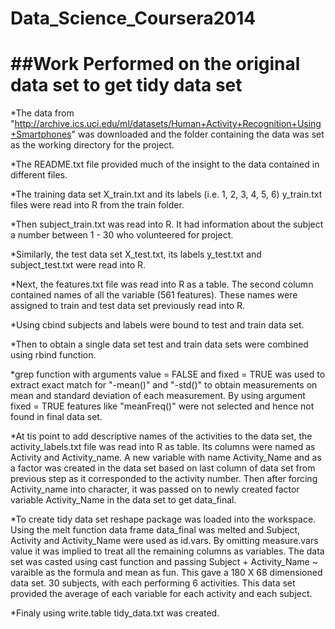 Data_Science_Coursera2014
=========================


##Work Performed on the original data set to get tidy data set
=================
*The data from "http://archive.ics.uci.edu/ml/datasets/Human+Activity+Recognition+Using+Smartphones"
was downloaded and the folder containing the data was set as the working directory for the project.

*The README.txt file provided much of the insight to the data contained in different files.

*The training data set X_train.txt and its labels (i.e. 1, 2, 3, 4, 5, 6) y_train.txt files were read into R from the train folder.

*Then subject_train.txt was read into R. It had information about the subject a number between 1 - 30 who volunteered for project. 

*Similarly, the test data set X_test.txt, its labels y_test.txt and subject_test.txt were read into R.

*Next, the features.txt file was read into R as a table. The second column contained names of all the variable (561 features).
These names were assigned to train and test data set previously read into R.

*Using cbind subjects and labels were bound to test and train data set.

*Then to obtain a single data set test and train data sets were combined using rbind function.

*grep function with arguments value = FALSE and fixed = TRUE was used to extract exact match for "-mean()" and "-std()" to obtain 
measurements on mean and standard deviation of each measurement. By using argument fixed = TRUE features like "meanFreq()" were not
selected and hence not found in final data set.

*At tis point to add descriptive names of the activities to the data set, the activity_labels.txt file was read into R as table. Its 
columns were named as Activity and Activity_name. A new variable with name Activity_Name and as a factor was created in the data set
based on last column of data set from previous step as it corresponded to the activity number. Then after forcing Activity_name into 
character, it was passed on to newly created factor variable Activity_Name in the data set to get data_final.

*To create tidy data set reshape package was loaded into the workspace. Using the melt function data frame data_final was melted and 
Subject, Activity and Activity_Name were used as id.vars. By omitting measure.vars value it was implied to treat all the remaining columns
as variables. The data set was casted using cast function and passing Subject + Activity_Name ~ varaible as the formula and mean as fun.
This gave a 180 X 68 dimensioned data set. 30 subjects, with each performing 6 activities. This data set provided the average of each variable 
for each activity and each subject.

*Finaly using write.table tidy_data.txt was created.
